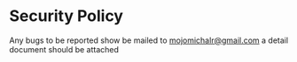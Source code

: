 # Security Policy

Any bugs to be reported show be mailed to mojomichalr@gmail.com a detail document should be attached 
